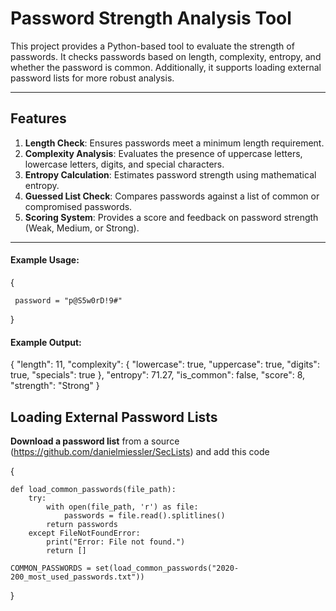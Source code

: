 # Password Strength Analysis Tool

This project provides a Python-based tool to evaluate the strength of passwords. It checks passwords based on length, complexity, entropy, and whether the password is common. Additionally, it supports loading external password lists for more robust analysis.

---

## Features

1. **Length Check**: Ensures passwords meet a minimum length requirement.
2. **Complexity Analysis**: Evaluates the presence of uppercase letters, lowercase letters, digits, and special characters.
3. **Entropy Calculation**: Estimates password strength using mathematical entropy.
4. **Guessed List Check**: Compares passwords against a list of common or compromised passwords.
5. **Scoring System**: Provides a score and feedback on password strength (Weak, Medium, or Strong).
---

#### Example Usage:

{

     password = "p@S5w0rD!9#"
 
}


#### Example Output:

{
   "length": 11,
    "complexity": {
        "lowercase": true,
        "uppercase": true,
        "digits": true,
        "specials": true
    },
    "entropy": 71.27,
    "is_common": false,
    "score": 8,
    "strength": "Strong"
}



## Loading External Password Lists

**Download a password list** from a source (https://github.com/danielmiessler/SecLists) and add this code


 {
 
    def load_common_passwords(file_path):
        try:
            with open(file_path, 'r') as file:
                passwords = file.read().splitlines()
            return passwords
        except FileNotFoundError:
            print("Error: File not found.")
            return []
    
    COMMON_PASSWORDS = set(load_common_passwords("2020-200_most_used_passwords.txt"))


}
